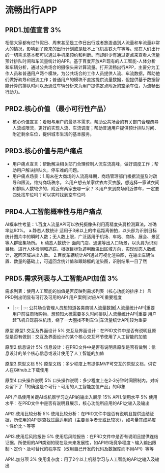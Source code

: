 # 流畅出行APP
## PRD1.加值宣言 3%
相信大家都有过节假日、周末甚至是工作日出行或者旅游遇到人流量和车流量非常大的情况，影响到了原来的出行计划或是赶不上飞机高铁火车等等。现在人们出行的一切需求基本都可以通过手机来预约和判断。而却鲜少有通过定点来查看人流量预计排队时间和车流量统计的APP。基于百度开放API现有的人工智能-人体分析和车辆分析，通过公共场合的摄像头来计算流量。打开流畅出行APP，主要分为工作人员和普通用户两个模块，为公共场合的工作人员提供人流、车流数据，帮助他们做好疏导和限流工作；普通用户的模块不直接提供流量数据，但提供基于数据智能计算的排队时间以及通过车辆分析来为用户提供定点附近的空余车位，为流畅出行助力。

## PRD2.核心价值 （最小可行性产品）
- 核心价值宣言：着眼与用户的最基本需求，帮助公共场合的有关部门合理疏导人流或限流，更好的实现人流、车流调度；帮助普通用户提供预计排队时间、附近剩余车位，提供城市生活的基本服务。

## PRD3.核心价值与用户痛点 
- 用户痛点宣言：帮助解决相关部门合理控制人流车流高峰，做好调度工作；帮助用户解决排队久，停车难的问题。
- 用户痛点场景：1.周末在大商场的人流高峰期，商场管理部门根据流量及时疏导和限流，维持商场秩序。
               2.用户想去某家优衣库买衣服，想选择一家试衣间和排队人数较少的，附近有两家去哪一家？
               3.用户来到商场附近停车，一定要四处找车位吗？可以实时找到空车位吗

## PRD4.人工智能概率性与用户痛点
AI概率性考量：1.百度人流量API可以依托摄像头利用高精度头肩检测算法，准确率达90%。
             a.静态人数统计
              适用于3米以上的中远距离俯拍，以头部为识别目标统计图片中的瞬时人数；无人数上限，广泛适用于机场、车站、商场、展会、景区等人群密集场所。
             b.动态人数统计
              面向门店、通道等出入口场景，以头肩为识别目标，进行人体检测和追踪，根据目标轨迹判断进出区域方向，实现动态人数统计，返回区域进出人数。
             2.百度车辆统计API通过可视化渲染图，在输出车辆位置、数量的基础上，可返回含统计值和跟踪框的渲染图，识别结果一目了然
             
## PRD5.需求列表与人工智能API加值 3%
需求列表：使用人工智能的加值是否反映到需求列表（核心功能的排序上）且PRD列出明显有可行及可用的API
用户案例|对应API|重要程度
- | :-: | :-: 
公共场合管理人员想知道各类商铺人流量数据|人流量统计API|重要
用户前往商场购物，想预知大概需要多久时间排队|人流量统计API|重要
用户赶飞机自驾前往机场，绕了一大圈找不到车位|车流量统计API|较为重要

原型 
原型1.交互及界面设计 5%
交互及界面设计：在PRD文件中是否有说明且原型是否有做到：交互及界面设计的某个核心交互环节使用了人工智能的加值

原型2.信息设计 5%
信息设计：在PRD文件中是否有说明且原型是否有做到：信息设计的某个核心信息或设计使用了人工智能的加值

原型3.原型文档 5%
原型文档：多少程度上有提供MVP可交互的原型文档，供它人在Github上下载使用

原型4.口头操作说明 5%
口头操作说明：多少程度上在2-3分钟时间限制内，对听众留下了「的确这是个可行丶可用的人工智能加值产品」的印象

API 产品使用关键AI或机器学习之API的输出入展示 15%
API1.使用水平 5%
使用水平：在PRD文件中是否有说明且展示，核心功能所应用的API之输入及输出

API2.使用比较分析 5%
使用比较分析：在PRD文件中是否有说明且提供连结证据，所使用的API是查找过最适用的（主要竞争者无或比较次），如考量其成熟度丶性价比丶等等

API3.使用后风险报告 5%
使用后风险报告：在PRD文件中是否有说明且提供连结证据，所使用的API类别的现在及未来发展性，如API市场竞争程度丶输入输出限制丶定价丶及可替代的程序库（改用自己开发的代码及数据库而不用API）等等

API4.加分项 3%
使用复杂度：用了2个以上机器学习与人工智能的API之输入及输出
